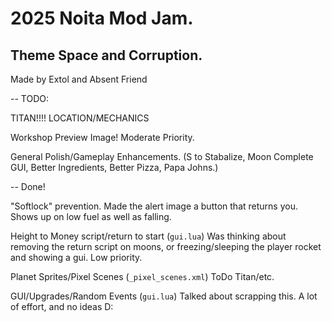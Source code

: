# 2025 Noita Mod Jam.

## Theme Space and Corruption.
Made by Extol and Absent Friend

-- TODO:

TITAN!!!! LOCATION/MECHANICS

Workshop Preview Image! Moderate Priority.

General Polish/Gameplay Enhancements. (S to Stabalize, Moon Complete GUI, Better Ingredients, Better Pizza, Papa Johns.)


-- Done!

"Softlock" prevention. Made the alert image a button that returns you. Shows up on low fuel as well as falling.

Height to Money script/return to start (`gui.lua`) Was thinking about removing the return script on moons, or freezing/sleeping the player rocket and showing a gui. Low priority.

Planet Sprites/Pixel Scenes (`_pixel_scenes.xml`) ToDo Titan/etc.

GUI/Upgrades/Random Events (`gui.lua`) Talked about scrapping this. A lot of effort, and no ideas D: 
